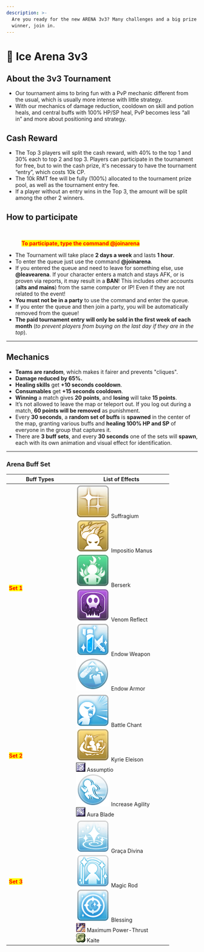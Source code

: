 ```yaml
---
description: >-
  Are you ready for the new ARENA 3v3? Many challenges and a big prize for the
  winner, join in.
---
```


# 🔁 Ice Arena 3v3

## About the 3v3 Tournament

* Our tournament aims to bring fun with a PvP mechanic different from the usual, which is usually more intense with little strategy.
* With our mechanics of damage reduction, cooldown on skill and potion heals, and central buffs with 100% HP/SP heal, PvP becomes less “all in” and more about positioning and strategy.

## Cash Reward

* The Top 3 players will split the cash reward, with 40% to the top 1 and 30% each to top 2 and top 3. Players can participate in the tournament for free, but to win the cash prize, it's necessary to have the tournament “entry”, which costs 10k CP.
* The 10k RMT fee will be fully (100%) allocated to the tournament prize pool, as well as the tournament entry fee.
* If a player without an entry wins in the Top 3, the amount will be split among the other 2 winners.

## How to participate

<figure><img src=".gitbook/assets/123.gif" alt=""><figcaption><p><mark style="color:red;"><strong>To participate, type the command @joinarena</strong></mark></p></figcaption></figure>

* The Tournament will take place **2 days a week** and lasts **1 hour**.
* To enter the queue just use the command **@joinarena**.
* If you entered the queue and need to leave for something else, use **@leavearena**. If your character enters a match and stays AFK, or is proven via reports, it may result in a **BAN**! This includes other accounts (**alts and mains**) from the same computer or IP! Even if they are not related to the event!
* **You must not be in a party** to use the command and enter the queue.
* If you enter the queue and then join a party, you will be automatically removed from the queue!
* **The paid tournament entry will only be sold in the first week of each month** (_to prevent players from buying on the last day if they are in the top_).

***

## Mechanics

* **Teams are random**, which makes it fairer and prevents "cliques".
* **Damage reduced by 65%.**
* **Healing skills** get **+10 seconds cooldown**.
* **Consumables** get **+15 seconds cooldown**.
* **Winning** a match gives **20 points**, and **losing** will take **15 points**.
* It’s not allowed to leave the map or teleport out. If you log out during a match, **60 points will be removed** as punishment.
* Every **30 seconds**, a **random set of buffs** is **spawned** in the center of the map, granting various buffs and **healing 100% HP and SP** of everyone in the group that captures it.
* There are **3 buff sets**, and every **30 seconds** one of the sets will **spawn**, each with its own animation and visual effect for identification.

***

### **Arena Buff Set**

<table><thead><tr><th width="163.22222900390625">Buff Types	</th><th width="237.77783203125">List of Effects</th></tr></thead><tbody><tr><td><mark style="color:red;"><strong>Set 1</strong></mark></td><td><img src=".gitbook/assets/image (508).png" alt="" data-size="line"> Suffragium<br><img src=".gitbook/assets/image (509).png" alt="" data-size="line"> Impositio Manus<br><img src=".gitbook/assets/image (510).png" alt="" data-size="line"> Berserk<br><img src=".gitbook/assets/image (511).png" alt="" data-size="line"> Venom Reflect<br><img src=".gitbook/assets/image (512).png" alt="" data-size="line"> Endow Weapon<br><img src=".gitbook/assets/image (513).png" alt="" data-size="line"> Endow Armor</td></tr><tr><td><mark style="color:red;"><strong>Set 2</strong></mark></td><td><img src=".gitbook/assets/image (514).png" alt="" data-size="line"> Battle Chant<br><img src=".gitbook/assets/image (515).png" alt="" data-size="line"> Kyrie Eleison<br><img src=".gitbook/assets/image (516).png" alt=""> Assumptio<br><img src=".gitbook/assets/image (517).png" alt="" data-size="line"> Increase Agility<br><img src=".gitbook/assets/image (518).png" alt=""> Aura Blade</td></tr><tr><td><mark style="color:red;"><strong>Set 3</strong></mark></td><td><img src=".gitbook/assets/image (519).png" alt="" data-size="line"> Graça Divina<br><img src=".gitbook/assets/image (520).png" alt="" data-size="line"> Magic Rod<br><img src=".gitbook/assets/image (521).png" alt="" data-size="line"> Blessing<br><img src=".gitbook/assets/image (522).png" alt=""> Maximum Power-Thrust<br><img src=".gitbook/assets/image (523).png" alt=""> Kaite</td></tr></tbody></table>
